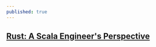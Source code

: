 ```yaml
---
published: true
---
```

## [Rust: A Scala Engineer's Perspective](https://beachape.com/blog/2017/05/24/rust-from-scala/)

